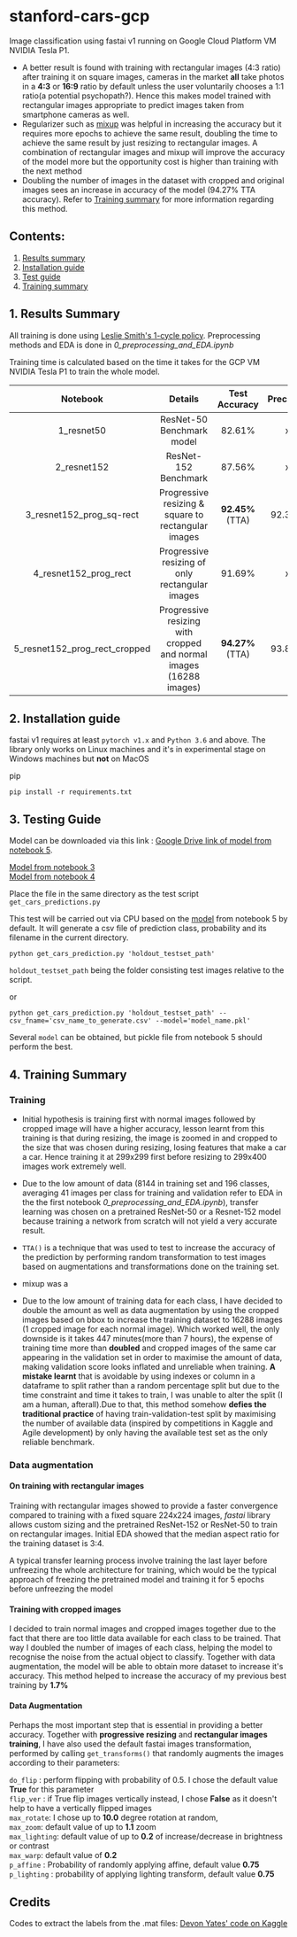 # stanford-cars-gcp
Image classification using fastai v1 running on Google Cloud Platform VM NVIDIA Tesla P1. 

- A better result is found with training with rectangular images (4:3 ratio) after training it on square images, cameras in the market **all** take photos in a **4:3** or **16:9** ratio by default unless the user voluntarily chooses a 1:1 ratio(a potential psychopath?). Hence this makes model trained with rectangular images appropriate to predict images taken from smartphone cameras as well. 
- Regularizer such as [mixup](https://arxiv.org/abs/1710.09412) was helpful in increasing the accuracy but it requires more epochs to achieve the same result, doubling the time to achieve the same result by just resizing to rectangular images. A combination of rectangular images and mixup will improve the accuracy of the model more but the opportunity cost is higher than training with the next method
- Doubling the number of images in the dataset with cropped and original images sees an increase in accuracy of the model (94.27% TTA accuracy). Refer to [Training summary](https://github.com/keatmin/stanford-cars-gcp#4-training-summary) for more information regarding this method. 

## Contents: 
1. [Results summary](https://github.com/keatmin/stanford-cars-gcp#1-results-summary)
2. [Installation guide](https://github.com/keatmin/stanford-cars-gcp#2-installation-guide)
3. [Test guide](https://github.com/keatmin/stanford-cars-gcp#3-testing-guide)
4. [Training summary](https://github.com/keatmin/stanford-cars-gcp#4-training-summary)

## 1. Results Summary
All training is done using [Leslie Smith's 1-cycle policy](https://arxiv.org/pdf/1803.09820).
Preprocessing methods and EDA is done in *0_preprocessing_and_EDA.ipynb*

Training time is calculated based on the time it takes for the GCP VM NVIDIA Tesla P1 to train the whole model.

Notebook | Details | Test Accuracy | Precision | Recall | Epochs | Training time
:---: | :---: | :---: | :---: | :---: | :---: | :---:
1_resnet50 | ResNet-50 Benchmark model  | 82.61% | x | x | 35e | 49 minutes
2_resnet152 | ResNet-152 Benchmark | 87.56% | x | x | 35e |  104 minutes 
3_resnet152_prog_sq-rect | Progressive resizing & square to rectangular images| **92.45%**(TTA) | 92.39% | 92.12% | 35e | 240 minutes
4_resnet152_prog_rect | Progressive resizing of only rectangular images | 91.69% | x | x | 35e | 207 minutes 
5_resnet152_prog_rect_cropped | Progressive resizing with cropped and normal images (16288 images)  | **94.27%**(TTA) | 93.83% | 93.57% | 35e | 477 minutes

## 2. Installation guide

fastai v1 requires at least `pytorch v1.x` and `Python 3.6` and above. The library only works on Linux machines and it's in experimental stage on Windows machines but **not** on MacOS

pip
```
pip install -r requirements.txt
```


## 3. Testing Guide
Model can be downloaded via this link : [Google Drive link of model from notebook 5](https://drive.google.com/uc?export=download&confirm=uVfv&id=1ZY9yt5Gtkvoy4HEtEqFVjZzopGLaMOPq). <br>

[Model from notebook 3](https://drive.google.com/uc?export=download&confirm=Z9RS&id=1Z_p_KaVUnsoBUkAgqHAFSXabfeN8Sgz0)<br>
[Model from notebook 4](https://drive.google.com/uc?export=download&confirm=Qdde&id=1HOMDiBiteQGX5l3Qi_bH6CysbqlyRX7h)

Place the file in the same directory as the test script `get_cars_predictions.py`

This test will be carried out via CPU based on the [model](https://drive.google.com/uc?export=download&confirm=uVfv&id=1ZY9yt5Gtkvoy4HEtEqFVjZzopGLaMOPq) from notebook 5 by default. It will generate a csv file of prediction class, probability and its filename in the current directory.

```
python get_cars_prediction.py 'holdout_testset_path'
```

`holdout_testset_path` being the folder consisting test images relative to the script. 

or 

```
python get_cars_prediction.py 'holdout_testset_path' --csv_fname='csv_name_to_generate.csv' --model='model_name.pkl' 
```

Several `model` can be obtained, but pickle file from notebook 5 should perform the best. 

## 4. Training Summary
### Training 

- Initial hypothesis is training first with normal images followed by cropped image will have a higher accuracy, lesson learnt from this training is that during resizing, the image is zoomed in and cropped to the size that was chosen during resizing, losing features that make a car a car. Hence training it at 299x299 first before resizing to 299x400 images work extremely well. 

- Due to the low amount of data (8144 in training set and 196 classes, averaging 41 images per class for training and validation refer to EDA in the the first notebook *0_preprocessing_and_EDA.ipynb*), transfer learning was chosen on a pretrained ResNet-50 or a Resnet-152 model because training a network from scratch will not yield a very accurate result. 

- `TTA()` is a technique that was used to test to increase the accuracy of the prediction by performing random transformation to test images based on augmentations and transformations done on the training set.

- mixup was a 

- Due to the low amount of training data for each class, I have decided to double the amount as well as data augmentation by using the cropped images based on bbox to increase the training dataset to 16288 images (1 cropped image for each normal image). Which worked well, the only downside is it takes 447 minutes(more than 7 hours), the expense of training time more than **doubled** and cropped images of the same car appearing in the validation set in order to maximise the amount of data, making validation score looks inflated and unreliable when training. **A mistake learnt** that is avoidable by using indexes or column in a dataframe to split rather than a random percentage split but due to the time constraint and time it takes to train, I was unable to alter the split (I am a human, afterall).Due to that, this method somehow **defies the traditional practice** of having train-validation-test split by maximising the number of available data (inspired by competitions in Kaggle and Agile development) by only having the available test set as the only reliable benchmark. 


### Data augmentation 
#### On training with rectangular images
Training with rectangular images showed to provide a faster convergence compared to training with a fixed square 224x224 images, _fastai_ library allows custom sizing and the pretrained ResNet-152 or ResNet-50 to train on rectangular images. Initial EDA showed that the median aspect ratio for the training dataset is 3:4. 

A typical transfer learning process involve training the last layer before unfreezing the whole architecture for training, which would be the typical approach of freezing the pretrained model and training it for 5 epochs before unfreezing the model

#### Training with cropped images
I decided to train normal images and cropped images together due to the fact that there are too little data available for each class to be trained. That way I doubled the number of images of each class, helping the model to recognise the noise from the actual object to classify. Together with data augmentation, the model will be able to obtain more dataset to increase it's accuracy. This method helped to increase the accuracy of my previous best training by **1.7%** 

#### Data Augmentation 
Perhaps the most important step that is essential in providing a better accuracy. Together with **progressive resizing** and **rectangular images training**, I have also used the default fastai images transformation, performed by calling `get_transforms()` that randomly augments the images according to their parameters: <br>

`do_flip` : perform flipping with probability of 0.5. I chose the default value **True** for this parameter <br>
`flip_ver` : if True flip images vertically instead, I chose **False** as it doesn't help to have a vertically flipped images<br>
`max_rotate`: I chose up to **10.0** degree rotation at random, <br>
`max_zoom`: default value of up to **1.1** zoom<br>
`max_lighting`: default value of up to **0.2** of increase/decrease in brightness or contrast<br>
`max_warp`:  default value of **0.2**<br>
`p_affine` : Probability of randomly applying affine, default value **0.75**<br>
`p_lighting` : probability of applying lighting transform, default value **0.75** <br>

## Credits
Codes to extract the labels from the .mat files: [Devon Yates' code on Kaggle](https://www.kaggle.com/criticalmassacre/inaccurate-labels-in-stanford-cars-data-set)
